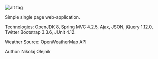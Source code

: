 ![alt tag](http://www.longleafalliance.org/photos/misc/workInProgress.gif/image)

Simple single page web-application.

Technologies: OpenJDK 8, Spring MVC 4.2.5, Ajax, JSON, jQuery 1.12.0, Twitter Bootstrap 3.3.6, JUnit 4.12.

Weather Source: OpenWeatherMap API

Author: Nikolaj Olejnik